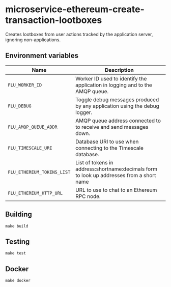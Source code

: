 # microservice-ethereum-create-transaction-lootboxes

Creates lootboxes from user actions tracked by the application server, ignoring non-applications.

## Environment variables

| Name                  | Description                                                                  |
| --------------------- | ---------------------------------------------------------------------------- |
| `FLU_WORKER_ID`       | Worker ID used to identify the application in logging and to the AMQP queue. |
| `FLU_DEBUG`           | Toggle debug messages produced by any application using the debug logger.    |
| `FLU_AMQP_QUEUE_ADDR` | AMQP queue address connected to to receive and send messages down.           |
| `FLU_TIMESCALE_URI`   | Database URI to use when connecting to the Timescale database.               |
| `FLU_ETHEREUM_TOKENS_LIST` | List of tokens in address:shortname:decimals form to look up addresses from a short name |
| `FLU_ETHEREUM_HTTP_URL` | URL to use to chat to an Ethereum RPC node. |

## Building

    make build

## Testing

    make test

## Docker

    make docker
